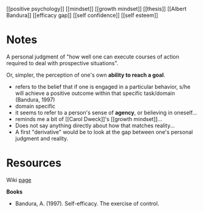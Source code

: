 [[positive psychology]]
[[mindset]]
[[growth mindset]]
[[thesis]]
[[Albert Bandura]]
[[efficacy gap]]
[[self confidence]]
[[self esteem]]

# Notes
A personal judgment of "how well one can execute courses of action required to deal with prospective situations".

Or, simpler, the perception of one's own **ability to reach a goal**.

- refers to the belief that if one is engaged in a particular behavior, s/he will achieve a positive outcome within that specific task/domain (Bandura, 1997)
- domain specific
- it seems to refer to a person's sense of **agency**, or believing in oneself...
- reminds me a bit of [[Carol Dweck]]'s [[growth mindset]]...
- Does not say anything directly about how that matches reality...
- A first "derivative" would be to look at the gap between one's personal judgment and reality. 
# Resources
Wiki [page](https://en.wikipedia.org/wiki/Self-efficacy)

**Books**
- Bandura, A. (1997). Self-efficacy. The exercise of control. 
